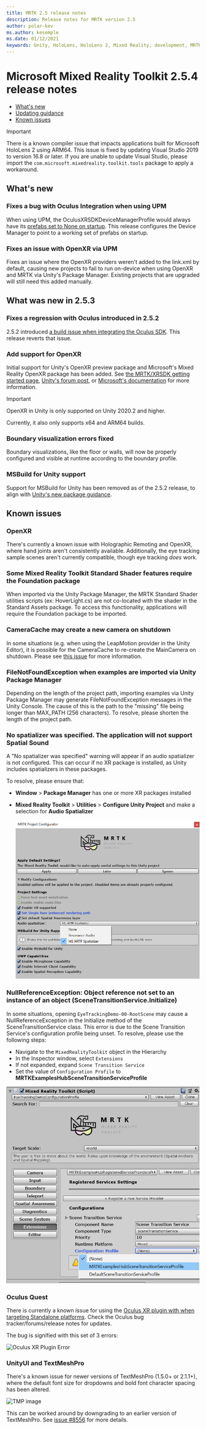 ```yaml
---
title: MRTK 2.5 release notes
description: Release notes for MRTK version 2.5
author: polar-kev
ms.author: kesemple
ms.date: 01/12/2021
keywords: Unity, HoloLens, HoloLens 2, Mixed Reality, development, MRTK,
---
```


# Microsoft Mixed Reality Toolkit 2.5.4 release notes

- [What's new](#whats-new)
- [Updating guidance](../updates-deployment/updating.md#upgrading-to-a-new-version-of-mrtk)
- [Known issues](#known-issues)

> [!IMPORTANT]
> There is a known compiler issue that impacts applications built for Microsoft HoloLens 2 using
> ARM64. This issue is fixed by updating Visual Studio 2019 to version 16.8 or later. If you are unable to update Visual Studio,
> please import the `com.microsoft.mixedreality.toolkit.tools` package to apply a workaround.

## What's new

### Fixes a bug with Oculus Integration when using UPM

When using UPM, the OculusXRSDKDeviceManagerProfile would always have its [prefabs set to None on startup](https://github.com/microsoft/MixedRealityToolkit-Unity/issues/9160). This release configures the Device Manager to point to a working set of prefabs on startup.

### Fixes an issue with OpenXR via UPM

Fixes an issue where the OpenXR providers weren't added to the link.xml by default, causing new projects to fail to run on-device when using OpenXR and MRTK via Unity's Package Manager. Existing projects that are upgraded will still need this added manually.

## What was new in 2.5.3

### Fixes a regression with Oculus introduced in 2.5.2

2.5.2 introduced [a build issue when integrating the Oculus SDK](https://github.com/microsoft/MixedRealityToolkit-Unity/issues/9083). This release reverts that issue.

### Add support for OpenXR

Initial support for Unity's OpenXR preview package and Microsoft's Mixed Reality OpenXR package has been added. See [the MRTK/XRSDK getting started page](../configuration/getting-started-with-mrtk-and-xrsdk.md), [Unity's forum post](https://forum.unity.com/threads/unity-support-for-openxr-in-preview.1023613/), or [Microsoft's documentation](/windows/mixed-reality/develop/unity/openxr-getting-started) for more information.

> [!IMPORTANT]
> OpenXR in Unity is only supported on Unity 2020.2 and higher.
>
> Currently, it also only supports x64 and ARM64 builds.

### Boundary visualization errors fixed

Boundary visualizations, like the floor or walls, will now be properly configured and visible at runtime according to the boundary profile.

### MSBuild for Unity support

Support for MSBuild for Unity has been removed as of the 2.5.2 release, to align with [Unity's new package guidance](https://forum.unity.com/threads/updates-to-our-terms-of-service-and-new-package-guidelines.999940/).

## Known issues

### OpenXR

There's currently a known issue with Holographic Remoting and OpenXR, where hand joints aren't consistently available.
Additionally, the eye tracking sample scenes aren't currently compatible, though eye tracking _does_ work.

### Some Mixed Reality Toolkit Standard Shader features require the Foundation package

When imported via the Unity Package Manager, the MRTK Standard Shader utilities scripts (ex: HoverLight.cs) are not co-located with the shader in the Standard Assets package. To access this functionality, applications will require the Foundation package to be imported.

### CameraCache may create a new camera on shutdown

In some situations (e.g. when using the LeapMotion provider in the Unity Editor), it is possible for the CameraCache to re-create the MainCamera on shutdown. Please see [this issue](https://github.com/microsoft/MixedRealityToolkit-Unity/issues/8459) for more information.

### FileNotFoundException when examples are imported via Unity Package Manager

Depending on the length of the project path, importing examples via Unity Package Manager may generate FileNotFoundException messages in the Unity Console. The
cause of this is the path to the "missing" file being longer than MAX_PATH (256 characters). To resolve, please shorten the length of the project path.

### No spatializer was specified. The application will not support Spatial Sound

A "No spatializer was specified" warning will appear if an audio spatializer is not configured. This can occur if no XR package is installed, as Unity includes spatializers in these packages.

To resolve, please ensure that:

- **Window** > **Package Manager** has one or more XR packages installed
- **Mixed Reality Toolkit** > **Utilities** > **Configure Unity Project** and make a selection for **Audio Spatializer**

  ![Select Audio Apatializer](images/SpatializerSelection.png)

### NullReferenceException: Object reference not set to an instance of an object (SceneTransitionService.Initialize)

In some situations, opening `EyeTrackingDemo-00-RootScene` may cause a NullReferenceException in the Initialize method of the SceneTransitionService class.
This error is due to the Scene Transition Service's configuration profile being unset. To resolve, please use the following steps:

- Navigate to the `MixedRealityToolkit` object in the Hierarchy
- In the Inspector window, select `Extensions`
- If not expanded, expand `Scene Transition Service`
- Set the value of `Configuration Profile` to **MRTKExamplesHubSceneTransitionServiceProfile**

![Fix Scene Transition](images/FixSceneTransitionProfile.png)

### Oculus Quest

There is currently a known issue for using the [Oculus XR plugin with when targeting Standalone platforms](https://forum.unity.com/threads/unable-to-start-oculus-xr-plugin.913883/). Check the Oculus bug tracker/forums/release notes for updates.

The bug is signified with this set of 3 errors:

![Oculus XR Plugin Error](https://forum.unity.com/attachments/erori-unity-png.644204/)

### UnityUI and TextMeshPro

There's a known issue for newer versions of TextMeshPro (1.5.0+ or 2.1.1+), where the default font size for dropdowns and bold font character spacing has been altered.

![TMP image](https://user-images.githubusercontent.com/68253937/93158069-4d582f00-f6c0-11ea-87ad-94d0ba3ba6e5.png)

This can be worked around by downgrading to an earlier version of TextMeshPro. See [issue #8556](https://github.com/microsoft/MixedRealityToolkit-Unity/issues/8556)
for more details.
